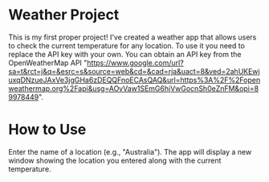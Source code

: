 # Weather Project
This is my first proper project! I've created a weather app that allows users to check the current temperature for any location. To use it you need to replace the API key with your own. You can obtain an API key from the OpenWeatherMap API "https://www.google.com/url?sa=t&rct=j&q=&esrc=s&source=web&cd=&cad=rja&uact=8&ved=2ahUKEwjuxqDNzueJAxVe3jgGHa6zDEQQFnoECAsQAQ&url=https%3A%2F%2Fopenweathermap.org%2Fapi&usg=AOvVaw1SEmG6hjVwGocnSh0eZnFM&opi=89978449".


# How to Use
Enter the name of a location (e.g., "Australia").
The app will display a new window showing the location you entered along with the current temperature.
